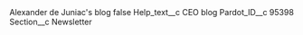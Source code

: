 <?xml version="1.0" encoding="UTF-8"?>
<CustomMetadata xmlns="http://soap.sforce.com/2006/04/metadata" xmlns:xsi="http://www.w3.org/2001/XMLSchema-instance" xmlns:xsd="http://www.w3.org/2001/XMLSchema">
    <label>Alexander de Juniac&apos;s blog</label>
    <protected>false</protected>
    <values>
        <field>Help_text__c</field>
        <value xsi:type="xsd:string">CEO blog</value>
    </values>
    <values>
        <field>Pardot_ID__c</field>
        <value xsi:type="xsd:string">95398</value>
    </values>
    <values>
        <field>Section__c</field>
        <value xsi:type="xsd:string">Newsletter</value>
    </values>
</CustomMetadata>

